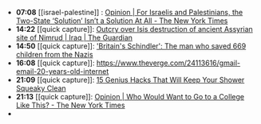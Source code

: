 - **07:08** [[israel-palestine]] : [Opinion | For Israelis and Palestinians, the Two-State ‘Solution’ Isn’t a Solution At All - The New York Times](https://www.nytimes.com/2024/04/01/opinion/two-state-solution-israel-palestine.html "Opinion | For Israelis and Palestinians, the Two-State ‘Solution’ Isn’t a Solution At All - The New York Times")
- **14:22** [[quick capture]]:  [Outcry over Isis destruction of ancient Assyrian site of Nimrud | Iraq | The Guardian](https://www.theguardian.com/world/2015/mar/06/isis-destroys-ancient-assyrian-site-of-nimrud)
- **14:50** [[quick capture]]:  ['Britain's Schindler': The man who saved 669 children from the Nazis](https://www.bbc.com/culture/article/20240328-in-history-nicholas-winton-rescues-children-during-holocaust-ww2)
- **16:08** [[quick capture]]:  https://www.theverge.com/24113616/gmail-email-20-years-old-internet
- **21:09** [[quick capture]]:  [15 Genius Hacks That Will Keep Your Shower Squeaky Clean](https://www.housedigest.com/1344439/genius-hack-shower-squeaky-clean/)
- **21:13** [[quick capture]]:  [Opinion | Who Would Want to Go to a College Like This? - The New York Times](https://www.nytimes.com/2024/03/28/opinion/dei-ban-college-students.html)
-